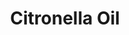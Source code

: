 ---
name: Citronella Oil
title: Citronella Oil
details:
  - detail:
      key: "Packaging Size"
      value: "5, 25, 200 Kg"
  - detail:
      key: "Brand"
      value: "Natural Aroma"
  - detail:
      key: "Botanical Name"
      value: "Cymbopogon nardus"
  - detail:
      key: "Country of Origin"
      value: "Made in India"
  - detail:
      key: "Packaging Type"
      value: "Can, Barrel"
showOnHome: false
thumbnail: https://5.imimg.com/data5/SELLER/Default/2021/12/JX/UI/CD/3823480/citronella-oil-500x500.jpg
productImages:
  - https://ucarecdn.com/8213c725-21d0-4ac0-ad5e-c1975c20032b/
category: essential oils
---